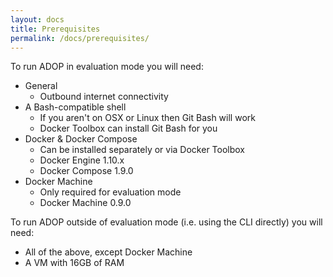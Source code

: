```yaml
---
layout: docs
title: Prerequisites
permalink: /docs/prerequisites/
---
```


To run ADOP in evaluation mode you will need:

* General
    * Outbound internet connectivity
* A Bash-compatible shell
    * If you aren't on OSX or Linux then Git Bash will work
    * Docker Toolbox can install Git Bash for you
* Docker & Docker Compose
    * Can be installed separately or via Docker Toolbox
    * Docker Engine 1.10.x
    * Docker Compose 1.9.0
* Docker Machine
    * Only required for evaluation mode
    * Docker Machine 0.9.0

To run ADOP outside of evaluation mode (i.e. using the CLI directly) you will need:

* All of the above, except Docker Machine
* A VM with 16GB of RAM